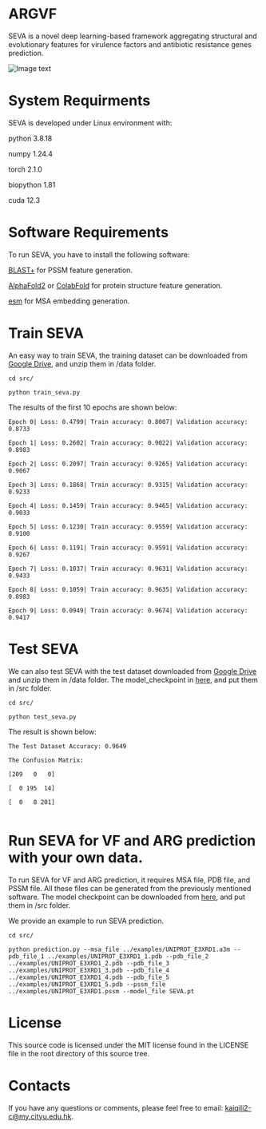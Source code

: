 # ARGVF
SEVA is a novel deep learning-based framework aggregating structural and evolutionary features for virulence factors and antibiotic resistance genes prediction.

![Image text](https://github.com/Cage-1220/ARGVF/blob/main/framework.PNG)

# System Requirments
SEVA is developed under Linux environment with:

python 3.8.18

numpy 1.24.4

torch 2.1.0

biopython 1.81

cuda 12.3

# Software Requirements
To run SEVA, you have to install the following software:

[BLAST+](https://ftp.ncbi.nlm.nih.gov/blast/executables/blast+/LATEST/) for PSSM feature generation.

[AlphaFold2](https://github.com/google-deepmind/alphafold) or [ColabFold](https://github.com/sokrypton/ColabFold) for protein structure feature generation.

[esm](https://github.com/facebookresearch/esm) for MSA embedding generation.


# Train SEVA
An easy way to train SEVA, the training dataset can be downloaded from [Google Drive](https://drive.google.com/file/d/1-hEIfi09xz-pLhVwCXhfmQNoBZUv8KFv/view?usp=drive_link), and unzip them in /data folder.
```
cd src/

python train_seva.py
```
The results of the first 10 epochs are shown below:
```
Epoch 0| Loss: 0.4799| Train accuracy: 0.8007| Validation accuracy: 0.8733

Epoch 1| Loss: 0.2602| Train accuracy: 0.9022| Validation accuracy: 0.8983

Epoch 2| Loss: 0.2097| Train accuracy: 0.9265| Validation accuracy: 0.9067

Epoch 3| Loss: 0.1868| Train accuracy: 0.9315| Validation accuracy: 0.9233

Epoch 4| Loss: 0.1459| Train accuracy: 0.9465| Validation accuracy: 0.9033

Epoch 5| Loss: 0.1230| Train accuracy: 0.9559| Validation accuracy: 0.9100

Epoch 6| Loss: 0.1191| Train accuracy: 0.9591| Validation accuracy: 0.9267

Epoch 7| Loss: 0.1037| Train accuracy: 0.9631| Validation accuracy: 0.9433

Epoch 8| Loss: 0.1059| Train accuracy: 0.9635| Validation accuracy: 0.8983

Epoch 9| Loss: 0.0949| Train accuracy: 0.9674| Validation accuracy: 0.9417

```

# Test SEVA
We can also test SEVA with the test dataset downloaded from [Google Drive](https://drive.google.com/file/d/1-hEIfi09xz-pLhVwCXhfmQNoBZUv8KFv/view?usp=drive_link) and unzip them in /data folder. The model_checkpoint in [here](https://drive.google.com/file/d/1-hXc_dObTe8b8IfKeP3vyiAt5QGwwl58/view?usp=drive_link), and put them in /src folder.
```
cd src/

python test_seva.py
```
The result is shown below:
```
The Test Dataset Accuracy: 0.9649

The Confusion Matrix:

[209   0   0]

[  0 195  14]

[  0   8 201]


```
# Run SEVA for VF and ARG prediction with your own data.
To run SEVA for VF and ARG prediction, it requires MSA file, PDB file, and PSSM file. All these files can be generated from the previously mentioned software. The model checkpoint can be downloaded from [here](https://drive.google.com/file/d/1-hXc_dObTe8b8IfKeP3vyiAt5QGwwl58/view?usp=drive_link), and put them in /src folder.

We provide an example to run SEVA prediction.
```
cd src/

python prediction.py --msa_file ../examples/UNIPROT_E3XRD1.a3m --pdb_file_1 ../examples/UNIPROT_E3XRD1_1.pdb --pdb_file_2 ../examples/UNIPROT_E3XRD1_2.pdb --pdb_file_3 ../examples/UNIPROT_E3XRD1_3.pdb --pdb_file_4 ../examples/UNIPROT_E3XRD1_4.pdb --pdb_file_5 ../examples/UNIPROT_E3XRD1_5.pdb --pssm_file ../examples/UNIPROT_E3XRD1.pssm --model_file SEVA.pt
```
# License
This source code is licensed under the MIT license found in the LICENSE file in the root directory of this source tree.

# Contacts
If you have any questions or comments, please feel free to email: kaiqili2-c@my.cityu.edu.hk.
